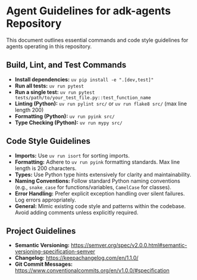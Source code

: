 # Agent Guidelines for adk-agents Repository

This document outlines essential commands and code style guidelines for agents operating in this repository.

## Build, Lint, and Test Commands

-   **Install dependencies:** `uv pip install -e ".[dev,test]"`
-   **Run all tests:** `uv run pytest`
-   **Run a single test:** `uv run pytest tests/path/to/your_test_file.py::test_function_name`
-   **Linting (Python):** `uv run pylint src/` or `uv run flake8 src/` (max line length 200)
-   **Formatting (Python):** `uv run pyink src/`
-   **Type Checking (Python):** `uv run mypy src/`

## Code Style Guidelines

-   **Imports:** Use `uv run isort` for sorting imports.
-   **Formatting:** Adhere to `uv run pyink` formatting standards. Max line length is 200 characters.
-   **Types:** Use Python type hints extensively for clarity and maintainability.
-   **Naming Conventions:** Follow standard Python naming conventions (e.g., `snake_case` for functions/variables, `CamelCase` for classes).
-   **Error Handling:** Prefer explicit exception handling over silent failures. Log errors appropriately.
-   **General:** Mimic existing code style and patterns within the codebase. Avoid adding comments unless explicitly required.

## Project Guidelines

- **Semantic Versioning:** https://semver.org/spec/v2.0.0.html#semantic-versioning-specification-semver
- **Changelog:** https://keepachangelog.com/en/1.1.0/
- **Git Commit Messages:** https://www.conventionalcommits.org/en/v1.0.0/#specification
